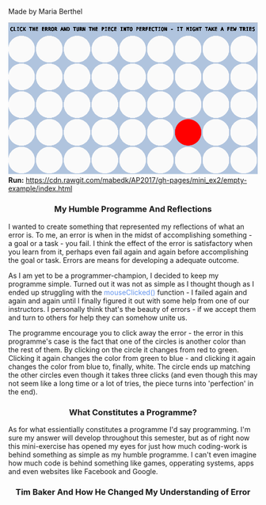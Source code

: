 Made by Maria Berthel

![ScreenShot](https://github.com/mabedk/AP2017/blob/gh-pages/mini_ex2/screenshot%20of%20mini_ex2.png)
<b>Run:</b> https://cdn.rawgit.com/mabedk/AP2017/gh-pages/mini_ex2/empty-example/index.html
<center><h3>My Humble Programme And Reflections</h3></center>
I wanted to create something that represented my reflections of what an error is. To me, an error is when in the midst of accomplishing something - a goal or a task - you fail. I think the effect of the error is satisfactory when you learn from it, perhaps even fail again and again before accomplishing the goal or task. Errors are means for developing a adequate outcome.

As I am yet to be a programmer-champion, I decided to keep my programme simple. Turned out it was not as simple as I thought though as I ended up struggling with the <span style="color:#6495ED">mouseClicked()</span> function - I failed again and again and again until I finally figured it out with some help from one of our instructors. I personally think that's the beauty of errors - if we accept them and turn to others for help they can somehow unite us. 

The programme encourage you to click away the error - the error in this programme's case is the fact that one of the circles is another color than the rest of them. By clicking on the circle it changes from red to green. Clicking it again changes the color from green to blue - and clicking it again changes the color from blue to, finally, white. The circle ends up matching the other circles even though it takes three clicks (and even though this may not seem like a long time or a lot of tries, the piece turns into 'perfection' in the end).

<center><h3>What Constitutes a Programme?</h3></center>
As for what essientially constitutes a programme I'd say programming. I'm sure my answer will develop throughout this semester, but as of right now this mini-exercise has opened my eyes for just how much coding-work is behind something as simple as my humble programme. I can't even imagine how much code is behind something like games, opperating systems, apps and even websites like Facebook and Google.

<center><h3>Tim Baker And How He Changed My Understanding of Error</h3></center>




